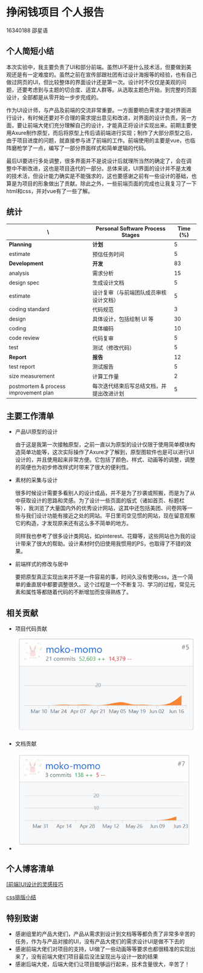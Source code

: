 # 挣闲钱项目 个人报告

16340188 邵星语

## 个人简短小结

​	本次实验中，我主要负责了UI和部分前端。虽然UI不是什么技术活，但要做到美观还是有一定难度的。虽然之前在宣传部跟社团有过设计海报等的经验，也有自己做过网页的UI，但比较整体的界面设计还是第一次。设计时不仅仅是美观的问题，还要考虑到与主题的切合度、适宜人群等。从选取主题色开始，到完整的页面设计，全部都是从零开始一步步完成的。

​	作为UI设计师，与产品及前端的交流非常重要。一方面要明白需求才能对界面进行设计，有时候还要对不合理的需求提出意见和改进，对界面的设计负责。另一方面，要让前端大佬们充分理解自己的设计，才能真正将设计实现出来。前期主要使用Axure制作原型，而后将原型上传后请前端进行实现；制作了大部分原型之后，由于项目进度的问题，就直接参与进了前端的工作。前端使用的主要是vue，也临阵磨枪学了一点，编写了一部分界面样式和简单逻辑的代码。

​	最后UI要进行多处调整，很多界面并不是说设计后就理所当然的确定了，会在调整中不断改进，这也是项目迭代的一部分。总体来说，UI界面的设计并不是太难的技术活，但设计能力确实是不能强求的，这也要感谢之前有一些设计的基础，也算是为项目的形象做出了贡献。除此之外，一些前端页面的完成也让我复习了一下html和css，并对vue有了一些了解。



## 统计

| \                                     | Personal Software Process Stages         | Time (%) |
| ------------------------------------- | ---------------------------------------- | -------- |
| **Planning**                          | **计划**                                 | 5        |
| estimate                              | 预估任务时间                             | 5        |
| **Development**                       | **开发**                                 | 83       |
| analysis                              | 需求分析                                 | 15       |
| design spec                           | 生成设计文档                             | 5        |
| estimate                              | 设计复审（与前端团队成员审核设计文档）   | 5        |
| coding standard                       | 代码规范                                 | 3        |
| design                                | 具体设计，包括绘制 UI 等                 | 30       |
| coding                                | 具体编码                                 | 10       |
| code review                           | 代码复审                                 | 5        |
| test                                  | 测试（修改代码）                         | 5        |
| **Report**                            | **报告**                                 | 12       |
| test report                           | 测试报告                                 | 5        |
| size measurement                      | 计算工作量                               | 2        |
| postmortem & process improvement plan | 每次迭代结束后写总结文档，并提出改进计划 | 5        |

## 主要工作清单

- 产品UI原型的设计

  由于这是我第一次接触原型，之前一直以为原型的设计仅限于使用简单模块构造简单功能等，这次实际操作了Axure才了解到，原型图软件也是可以进行UI设计的，并且使用起来非常方便。它包括了颜色、样式、动画等的调整，调整的简便也为初步修改样式时带来了很大的便利性。

- 素材的采集与设计

  很多时候设计需要多看别人的设计成品，并不是为了抄袭或照搬，而是为了从中获取设计的思路和灵感。为了设计一些页面的版式（诸如首页、标题栏等），我浏览了大量国内外的优秀设计网站，这其中还包括美团、问卷网等一些与我们设计功能有接近之处的网站。平日里司空见惯的网站，现在留意观察它的构造，才发现原来还有这么多不简单的地方。

  同样我也参考了很多设计类网站，如pinterest、花瓣等，这些网站也为我的设计带来了很大的帮助。设计素材时仍旧使用我惯用的PS，也取得了不错的效果。

- 前端样式的修改与居中

  要把原型真正实现出来并不是一件容易的事，时间久没有使用css，连一个简单的垂直居中都要调整很久。这个过程是一个不断复习、学习的过程，常见元素和属性等都随着代码的不断增加而变得熟练了。

## 相关贡献

- 项目代码贡献

  ![attr2](../pic/attr2.PNG)

- 文档贡献

- ![attr1](../pic/attr1.PNG)

## 个人博客清单
[[前端]UI设计的灵感技巧](https://blog.csdn.net/mozi_momo/article/details/94003393)

[css排版小结](https://blog.csdn.net/mozi_momo/article/details/94002483)
## 特别致谢

- 感谢组里的产品大佬们，产品从需求到设计到文档等等都负责了非常多辛苦的任务，作为与产品对接的UI，没有产品大佬们的需求设计UI是做不下去的
- 感谢前端大佬们对项目的支持，UI做了一些动画等等要求也都很精准的实现出来了，没有前端大佬们项目最后没法呈现出与设计一致的结果
- 感谢后端大佬，后端大佬们让项目能够运行起来，技术含量很大，辛苦了！
